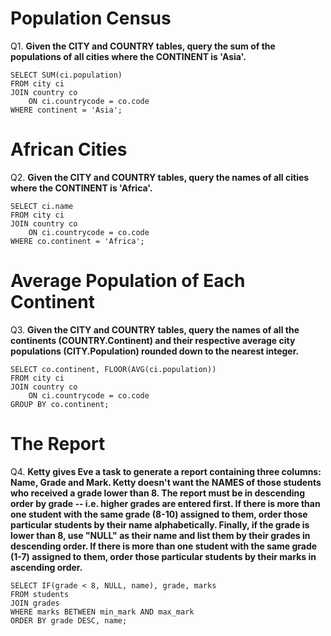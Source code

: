 # Population Census

Q1. **Given the CITY and COUNTRY tables, query the sum of the populations of all cities where the CONTINENT is 'Asia'.**

```
SELECT SUM(ci.population)
FROM city ci
JOIN country co
    ON ci.countrycode = co.code
WHERE continent = 'Asia';
```

# African Cities

Q2. **Given the CITY and COUNTRY tables, query the names of all cities where the CONTINENT is 'Africa'.**

```
SELECT ci.name
FROM city ci
JOIN country co
    ON ci.countrycode = co.code
WHERE co.continent = 'Africa';
```

# Average Population of Each Continent

Q3. **Given the CITY and COUNTRY tables, query the names of all the continents (COUNTRY.Continent) and their respective average city populations (CITY.Population) rounded down to the nearest integer.**

```
SELECT co.continent, FLOOR(AVG(ci.population))
FROM city ci
JOIN country co
    ON ci.countrycode = co.code
GROUP BY co.continent;
```

# The Report

Q4. **Ketty gives Eve a task to generate a report containing three columns: Name, Grade and Mark. Ketty doesn't want the NAMES of those students who received a grade lower than 8. The report must be in descending order by grade -- i.e. higher grades are entered first. If there is more than one student with the same grade (8-10) assigned to them, order those particular students by their name alphabetically. Finally, if the grade is lower than 8, use "NULL" as their name and list them by their grades in descending order. If there is more than one student with the same grade (1-7) assigned to them, order those particular students by their marks in ascending order.**

```
SELECT IF(grade < 8, NULL, name), grade, marks
FROM students
JOIN grades
WHERE marks BETWEEN min_mark AND max_mark
ORDER BY grade DESC, name;
```
